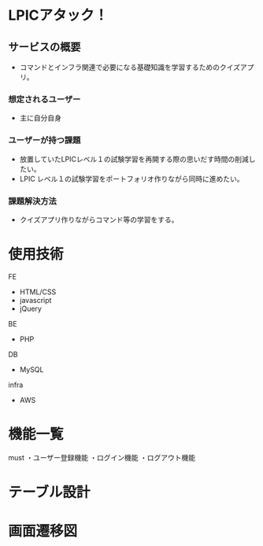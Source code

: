 # LPICアタック！
## サービスの概要
- コマンドとインフラ関連で必要になる基礎知識を学習するためのクイズアプリ。

### 想定されるユーザー
- 主に自分自身

### ユーザーが持つ課題
- 放置していたLPICレベル１の試験学習を再開する際の思いだす時間の削減したい。
- LPIC レベル１の試験学習をポートフォリオ作りながら同時に進めたい。

### 課題解決方法
- クイズアプリ作りながらコマンド等の学習をする。

# 使用技術
FE
- HTML/CSS
- javascript
- jQuery

BE
- PHP

DB
- MySQL

infra
- AWS

# 機能一覧
must
・ユーザー登録機能
・ログイン機能
・ログアウト機能



# テーブル設計


# 画面遷移図



